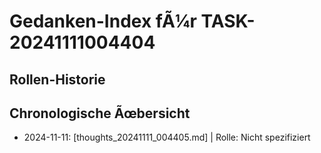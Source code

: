 ﻿# Gedanken-Index fÃ¼r TASK-20241111004404

## Rollen-Historie
## Chronologische Ãœbersicht
- 2024-11-11: [thoughts_20241111_004405.md] | Rolle: Nicht spezifiziert
